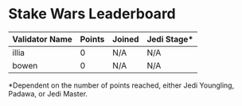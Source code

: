 # Stake Wars Leaderboard

| Validator Name        | Points   | Joined | Jedi Stage* |
| --------------------- | -------- | ------ | ----------- |
| illia                 | 0        |  N/A   | N/A         |
| bowen                 | 0        |  N/A   | N/A         |

*Dependent on the number of points reached, either Jedi Youngling, Padawa, or Jedi Master.



